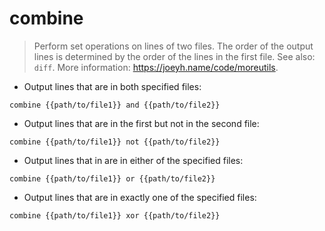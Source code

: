 # combine

> Perform set operations on lines of two files.
> The order of the output lines is determined by the order of the lines in the first file.
> See also: `diff`.
> More information: <https://joeyh.name/code/moreutils>.

- Output lines that are in both specified files:

`combine {{path/to/file1}} and {{path/to/file2}}`

- Output lines that are in the first but not in the second file:

`combine {{path/to/file1}} not {{path/to/file2}}`

- Output lines that in are in either of the specified files:

`combine {{path/to/file1}} or {{path/to/file2}}`

- Output lines that are in exactly one of the specified files:

`combine {{path/to/file1}} xor {{path/to/file2}}`
